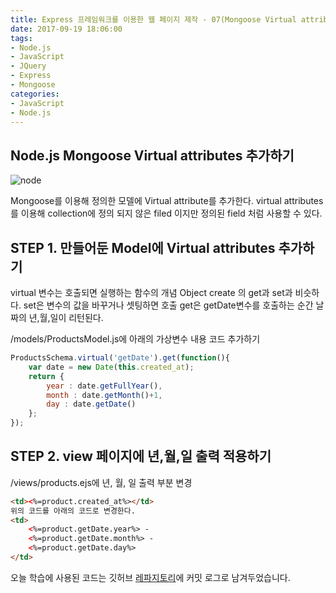```yaml
---
title: Express 프레임워크를 이용한 웹 페이지 제작 - 07(Mongoose Virtual attributes 추가하기)
date: 2017-09-19 18:06:00
tags: 
- Node.js
- JavaScript
- JQuery
- Express
- Mongoose
categories: 
- JavaScript
- Node.js
---
```


## **Node.js Mongoose Virtual attributes 추가하기**

![node](/images/node.png)

Mongoose를 이용해 정의한 모델에 Virtual attribute를 추가한다.
virtual attributes를 이용해 collection에 정의 되지 않은 filed 이지만 정의된 field 처럼 사용할 수 있다.

## STEP 1. 만들어둔 Model에 Virtual attributes 추가하기

virtual 변수는 호출되면 실행하는 함수의 개념
Object create 의 get과 set과 비슷하다.
set은 변수의 값을 바꾸거나 셋팅하면 호출
get은 getDate변수를 호출하는 순간 날짜의 년,월,일이 리턴된다.

/models/ProductsModel.js에 아래의 가상변수 내용 코드 추가하기
```javascript
ProductsSchema.virtual('getDate').get(function(){
    var date = new Date(this.created_at);
    return {
        year : date.getFullYear(),
        month : date.getMonth()+1,
        day : date.getDate()
    };
});
```
## STEP 2. view 페이지에 년,월,일 출력 적용하기
/views/products.ejs에 년, 월, 일 출력 부분 변경
```html
<td><%=product.created_at%></td>
위의 코드를 아래의 코드로 변경한다.
<td>
    <%=product.getDate.year%> -
    <%=product.getDate.month%> -
    <%=product.getDate.day%>
</td>

```

오늘 학습에 사용된 코드는 깃허브 [레파지토리](https://github.com/xmfpes/node-project/commit/b37b1bc25e83523e6563c8e02a8731c870f08e7a)에 커밋 로그로 남겨두었습니다.